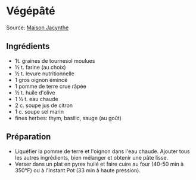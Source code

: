 # Végépâté
Source: [Maison Jacynthe](https://maisonjacynthe.ca/fr/blog/recettes/le-vegepate-de-daniele-starenkyj-et-de-son-mari)

## Ingrédients
* 1t. graines de tournesol moulues
* ½ t. farine (au choix)
* ½ t. levure nutritionnelle
* 1 gros oignon émincé
* 1 pomme de terre crue râpée
* ½ t. huile d'olive
* 1 ½ t. eau chaude
* 2 c. soupe jus de citron
* 1 c. soupe sel marin
* fines herbes: thym, basilic, sauge (au goût)

## Préparation
* Liquéfier la pomme de terre et l'oignon dans l'eau chaude. Ajouter tous les autres ingrédients, bien mélanger et obtenir une pâte lisse.
* Verser dans un plat en pyrex huilé et faire cuire au four (40-50 min à 350°F) ou à l'Instant Pot (33 min à haute pression).